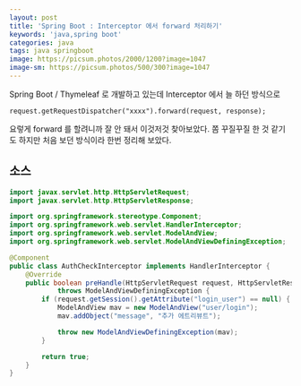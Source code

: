 ```yaml
---
layout: post
title: 'Spring Boot : Interceptor 에서 forward 처리하기'
keywords: 'java,spring boot'
categories: java
tags: java springboot
image: https://picsum.photos/2000/1200?image=1047
image-sm: https://picsum.photos/500/300?image=1047
---
```


Spring Boot / Thymeleaf 로 개발하고 있는데 Interceptor 에서 늘 하던 방식으로

    request.getRequestDispatcher("xxxx").forward(request, response);

요렇게 forward 를 할려니까 잘 안 돼서 이것저것 찾아보았다. 쫌 꾸질꾸질 한 것 같기도 하지만 처음 보던 방식이라 한번 정리해 보았다.

## 소스

```java
import javax.servlet.http.HttpServletRequest;
import javax.servlet.http.HttpServletResponse;

import org.springframework.stereotype.Component;
import org.springframework.web.servlet.HandlerInterceptor;
import org.springframework.web.servlet.ModelAndView;
import org.springframework.web.servlet.ModelAndViewDefiningException;

@Component
public class AuthCheckInterceptor implements HandlerInterceptor {
    @Override
    public boolean preHandle(HttpServletRequest request, HttpServletResponse response, Object handler)
            throws ModelAndViewDefiningException {
        if (request.getSession().getAttribute("login_user") == null) {
            ModelAndView mav = new ModelAndView("user/login");
            mav.addObject("message", "추가 에트리뷰트");

            throw new ModelAndViewDefiningException(mav);
        }

        return true;
    }
}
```
